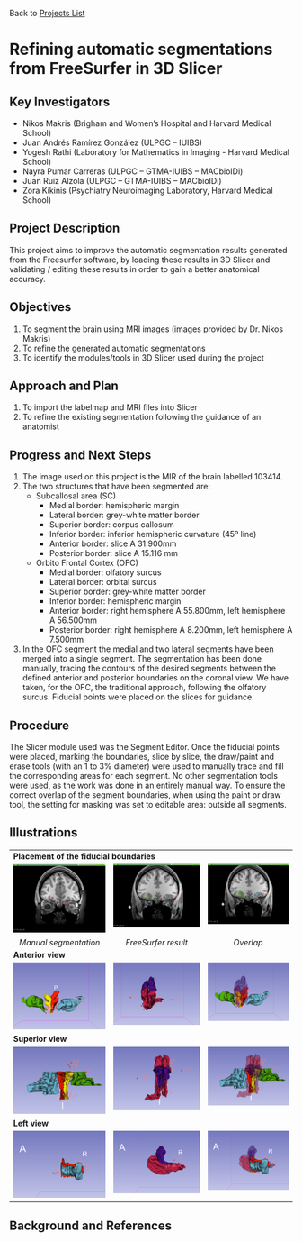 Back to [Projects List](../README.md#ProjectsList)

# Refining automatic segmentations from FreeSurfer in 3D Slicer


## Key Investigators

-	Nikos Makris (Brigham and Women’s Hospital and Harvard Medical School)
-	Juan Andrés Ramírez González (ULPGC – IUIBS)
- Yogesh Rathi (Laboratory for Mathematics in Imaging - Harvard Medical School)
-	Nayra Pumar Carreras (ULPGC – GTMA-IUIBS – MACbioIDi)
-	Juan Ruiz Alzola (ULPGC – GTMA-IUIBS – MACbioIDi)
- Zora Kikinis (Psychiatry Neuroimaging Laboratory, Harvard Medical School)


## Project Description

This project aims to improve the automatic segmentation results generated from the Freesurfer software, by loading these results in 3D Slicer and validating / editing these results in order to gain a better anatomical accuracy.


## Objectives

1.	To segment the brain using MRI images (images provided by Dr. Nikos Makris)
1.	To refine the generated automatic segmentations
1.	To identify the modules/tools in 3D Slicer used during the project


## Approach and Plan

1.	To import the labelmap and MRI files into Slicer
1.	To refine the existing segmentation following the guidance of an anatomist


## Progress and Next Steps

1. The image used on this project is the MIR of the brain labelled 103414.  
1. The two structures that have been segmented are:
   - Subcallosal area (SC)
     - Medial border: hemispheric margin
     - Lateral border: grey-white matter border 
     - Superior border: corpus callosum
     - Inferior border: inferior hemispheric curvature (45º line)
     - Anterior border: slice A 31.900mm
     - Posterior border: slice A 15.116 mm
   - Orbito Frontal Cortex (OFC)
     - Medial border: olfatory surcus
     - Lateral border: orbital surcus
     - Superior border: grey-white matter border
     - Inferior border: hemispheric margin
     - Anterior border: right hemisphere A 55.800mm, left hemisphere A 56.500mm
     - Posterior border: right hemisphere A 8.200mm, left hemisphere A 7.500mm
1. In the OFC segment the medial and two lateral segments have been merged into a single segment. The segmentation has been done manually, tracing the contours of the desired segments between the defined anterior and posterior boundaries on the coronal view.
We have taken, for the OFC, the traditional approach, following the olfatory surcus. Fiducial points were placed on the slices for guidance.

## Procedure
The Slicer module used was the Segment Editor. Once the fiducial points were placed, marking the boundaries, slice by slice, the draw/paint and erase tools (with an 1 to 3% diameter) were used to manually trace and fill the corresponding areas for each segment. No other segmentation tools were used, as the work was done in an entirely manual way. 
To ensure the correct overlap of the segment boundaries, when using the paint or draw tool, the setting for masking was set to editable area: outside all segments.

## Illustrations
<table border="0" width="100%">
  <tr><td colspan="3"><b>Placement of the fiducial boundaries</b></td></tr>
  <tr valign="top" align="center">
    <td><img src="2019-01-31_110937.png" width="250"></td>
    <td><img src="2019-01-31_111007.png" width="250"></td>
    <td><img src="2019-01-31_111037.png" width="250"></td>
  </tr>
  <tr valign="top" align="center">
    <td><i>Manual segmentation</i></td>
    <td><i>FreeSurfer result</i></td>
    <td><i>Overlap</i></td>
  </tr>
  <tr><td colspan="3"><b>Anterior view</b></td></tr>
  <tr valign="top" align="center">
    <td><img src="segmentA.png" width="250"></td>
    <td><img src="segmentB.png" width="250"></td>
    <td><img src="segmentC.png" width="250"></td>
  </tr>
  
  <tr><td colspan="3"><b>Superior view</b></td></tr>
  <tr valign="top" align="center">
    <td><img src="secmentA.png" width="250"></td>
    <td><img src="secmentB.png" width="250"></td>
    <td><img src="secmentC.png" width="250"></td>
  </tr>
  <tr><td colspan="3"><b>Left view</b></td></tr>
  <tr valign="top" align="center">
    <td><img src="sekmentA.png" width="250"></td>
    <td><img src="sekmentB.png" width="250"></td>
    <td><img src="sekmentC.png" width="250"></td>
  </tr>
  </table>

## Background and References



